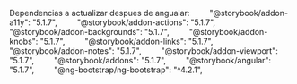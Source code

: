 Dependencias a actualizar despues de angualar:
        "@storybook/addon-a11y": "5.1.7",
        "@storybook/addon-actions": "5.1.7",
        "@storybook/addon-backgrounds": "5.1.7",
        "@storybook/addon-knobs": "5.1.7",
        "@storybook/addon-links": "5.1.7",
        "@storybook/addon-notes": "5.1.7",
        "@storybook/addon-viewport": "5.1.7",
        "@storybook/addons": "5.1.7",
        "@storybook/angular": "5.1.7",
        "@ng-bootstrap/ng-bootstrap": "^4.2.1",
